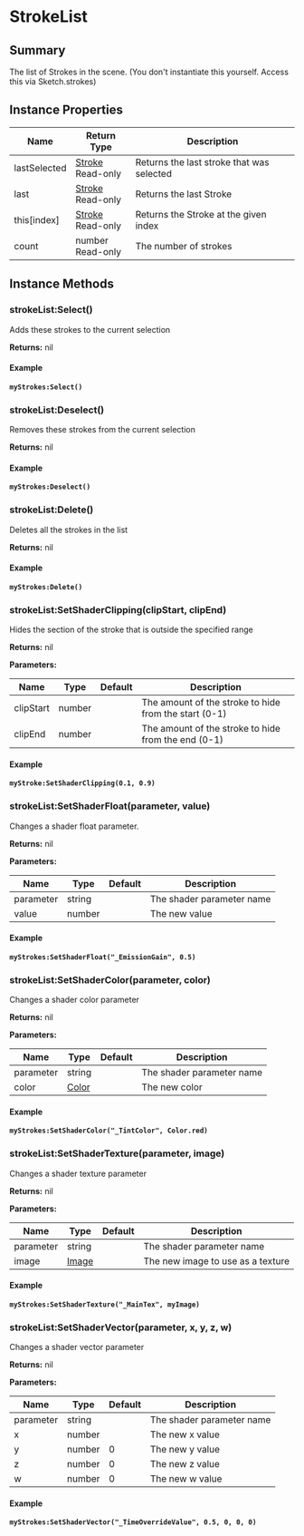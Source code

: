 
# StrokeList

## Summary
The list of Strokes in the scene. (You don't instantiate this yourself. Access this via Sketch.strokes)


## Instance Properties

<table data-full-width="false">
<thead><tr><th>Name</th><th>Return Type</th><th>Description</th></tr></thead>
<tbody>
<tr><td>lastSelected</td><td><a href="stroke.md">Stroke</a><br>Read-only</td><td>Returns the last stroke that was selected</td></tr>
<tr><td>last</td><td><a href="stroke.md">Stroke</a><br>Read-only</td><td>Returns the last Stroke</td></tr>
<tr><td>this[index]</td><td><a href="stroke.md">Stroke</a><br>Read-only</td><td>Returns the Stroke at the given index</td></tr>
<tr><td>count</td><td>number<br>Read-only</td><td>The number of strokes</td></tr>
</tbody></table>




## Instance Methods

        
### strokeList:Select()

Adds these strokes to the current selection

**Returns:** nil 




#### Example

<pre class="language-lua"><code class="lang-lua"><strong>myStrokes:Select()</strong></code></pre>




### strokeList:Deselect()

Removes these strokes from the current selection

**Returns:** nil 




#### Example

<pre class="language-lua"><code class="lang-lua"><strong>myStrokes:Deselect()</strong></code></pre>




### strokeList:Delete()

Deletes all the strokes in the list

**Returns:** nil 




#### Example

<pre class="language-lua"><code class="lang-lua"><strong>myStrokes:Delete()</strong></code></pre>




### strokeList:SetShaderClipping(clipStart, clipEnd)

Hides the section of the stroke that is outside the specified range

**Returns:** nil 


**Parameters:**

<table data-full-width="false">
<thead><tr><th>Name</th><th>Type</th><th>Default</th><th>Description</th></tr></thead>
<tbody><tr><td>clipStart</td><td>number</td><td></td><td>The amount of the stroke to hide from the start (0-1)</td></tr>
<tr><td>clipEnd</td><td>number</td><td></td><td>The amount of the stroke to hide from the end (0-1)</td></tr></tbody></table>




#### Example

<pre class="language-lua"><code class="lang-lua"><strong>myStroke:SetShaderClipping(0.1, 0.9)</strong></code></pre>




### strokeList:SetShaderFloat(parameter, value)

Changes a shader float parameter.

**Returns:** nil 


**Parameters:**

<table data-full-width="false">
<thead><tr><th>Name</th><th>Type</th><th>Default</th><th>Description</th></tr></thead>
<tbody><tr><td>parameter</td><td>string</td><td></td><td>The shader parameter name</td></tr>
<tr><td>value</td><td>number</td><td></td><td>The new value</td></tr></tbody></table>




#### Example

<pre class="language-lua"><code class="lang-lua"><strong>myStrokes:SetShaderFloat("_EmissionGain", 0.5)</strong></code></pre>




### strokeList:SetShaderColor(parameter, color)

Changes a shader color parameter

**Returns:** nil 


**Parameters:**

<table data-full-width="false">
<thead><tr><th>Name</th><th>Type</th><th>Default</th><th>Description</th></tr></thead>
<tbody><tr><td>parameter</td><td>string</td><td></td><td>The shader parameter name</td></tr>
<tr><td>color</td><td><a href="color.md">Color</a></td><td></td><td>The new color</td></tr></tbody></table>




#### Example

<pre class="language-lua"><code class="lang-lua"><strong>myStrokes:SetShaderColor("_TintColor", Color.red)</strong></code></pre>




### strokeList:SetShaderTexture(parameter, image)

Changes a shader texture parameter

**Returns:** nil 


**Parameters:**

<table data-full-width="false">
<thead><tr><th>Name</th><th>Type</th><th>Default</th><th>Description</th></tr></thead>
<tbody><tr><td>parameter</td><td>string</td><td></td><td>The shader parameter name</td></tr>
<tr><td>image</td><td><a href="image.md">Image</a></td><td></td><td>The new image to use as a texture</td></tr></tbody></table>




#### Example

<pre class="language-lua"><code class="lang-lua"><strong>myStrokes:SetShaderTexture("_MainTex", myImage)</strong></code></pre>




### strokeList:SetShaderVector(parameter, x, y, z, w)

Changes a shader vector parameter

**Returns:** nil 


**Parameters:**

<table data-full-width="false">
<thead><tr><th>Name</th><th>Type</th><th>Default</th><th>Description</th></tr></thead>
<tbody><tr><td>parameter</td><td>string</td><td></td><td>The shader parameter name</td></tr>
<tr><td>x</td><td>number</td><td></td><td>The new x value</td></tr>
<tr><td>y</td><td>number</td><td>0</td><td>The new y value</td></tr>
<tr><td>z</td><td>number</td><td>0</td><td>The new z value</td></tr>
<tr><td>w</td><td>number</td><td>0</td><td>The new w value</td></tr></tbody></table>




#### Example

<pre class="language-lua"><code class="lang-lua"><strong>myStrokes:SetShaderVector("_TimeOverrideValue", 0.5, 0, 0, 0)</strong></code></pre>



    
